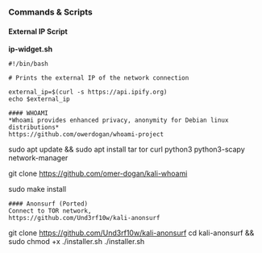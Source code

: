 ### Commands & Scripts
#### External IP Script
**ip-widget.sh**
```
#!/bin/bash

# Prints the external IP of the network connection

external_ip=$(curl -s https://api.ipify.org)
echo $external_ip
```

```
#### WHOAMI
*Whoami provides enhanced privacy, anonymity for Debian linux distributions*
https://github.com/owerdogan/whoami-project

```
sudo apt update && sudo apt install tar tor curl python3 python3-scapy network-manager

git clone https://github.com/omer-dogan/kali-whoami

sudo make install
```
#### Anonsurf (Ported)
Connect to TOR network, 
https://github.com/Und3rf10w/kali-anonsurf

```
git clone https://github.com/Und3rf10w/kali-anonsurf
cd kali-anonsurf && sudo chmod +x ./installer.sh
./installer.sh
```